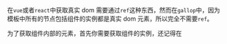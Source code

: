 在`vue`或者`react`中获取真实 dom 需要通过`ref`这种东西，然而在`gallop`中，因为模板中所有的节点包括组件的实例都是真实 dom 元素，所以完全不需要`ref`。

为了获取组件内部的元素，首先你需要获取组件的实例，还记得在

```ts

```
